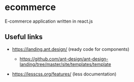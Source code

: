 # ecommerce
E-commerce application written in react.js

## Useful links
- https://landing.ant.design/ (ready code for components)
    - https://github.com/ant-design/ant-design-landing/tree/master/site/templates/template

- https://lesscss.org/features/ (less documentation)